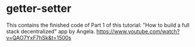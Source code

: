 # getter-setter

This contains the finished code of Part 1 of this tutorial: "How to build a full stack decentralized" app by Angela.
https://www.youtube.com/watch?v=QAO7YxF7hSk&t=1500s
